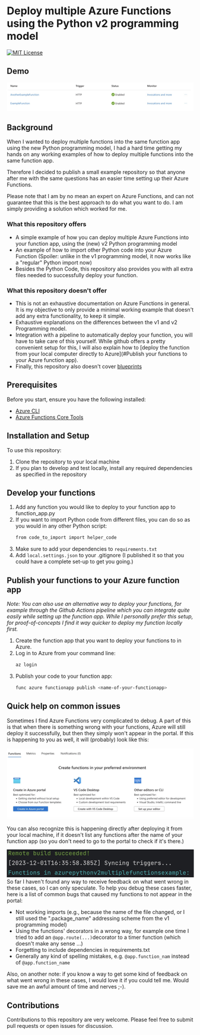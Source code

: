 
# Deploy multiple Azure Functions using the Python v2 programming model
[![MIT License](https://img.shields.io/badge/License-MIT-green.svg)](https://choosealicense.com/licenses/mit/)

## Demo
![Multiple Azure functions in Azure Portal](docs/functions_in_portal.jpg)


## Background
When I wanted to deploy multiple functions into the same function app using the new Python programming model, 
I had a hard time getting my hands on any working examples of how to deploy multiple functions into the same function app.

Therefore I decided to publish a small example repository so that anyone after
me with the same questions has an easier time setting up their Azure Functions. 

Please note that I am by no mean an expert on Azure Functions, and can not guarantee that this is 
the best approach to do what you want to do. I am simply providing a solution which worked for me. 

### What this repository offers
- A simple example of how you can deploy multiple Azure Functions into your function app, using the (new) v2 Python programming model
- An example of how to import other Python code into your Azure Function (Spoiler: unlike in the v1 programming model, it now works like a "regular" Python import now)
- Besides the Python Code, this repository also provides you with all extra files needed to successfully deploy your function. 

### What this repository doesn't offer
- This is not an exhaustive documentation on Azure Functions in general. It is my objective to only provide a minimal working example that doesn't add any extra functionality, to keep it simple.
- Exhaustive explanations on the differences between the v1 and v2 Programming model.
- Integration with a pipeline to automatically deploy your function, you will have to take care of this yourself. While github offers a pretty convenient setup for this, I will also explain how to [deploy the function from your local computer directly to Azure](#Publish your functions to your Azure function app).
- Finally, this repository also doesn't cover [blueprints](https://learn.microsoft.com/en-us/azure/azure-functions/functions-reference-python?tabs=asgi%2Capplication-level&pivots=python-mode-decorators#blueprints)

## Prerequisites
Before you start, ensure you have the following installed:
- [Azure CLI](https://github.com/Azure/azure-cli)
- [Azure Functions Core Tools](https://www.google.com/url?sa=t&rct=j&q=&esrc=s&source=web&cd=&ved=2ahUKEwjG1Kiy0e6CAxWdhv0HHUMwCxEQFnoECA8QAQ&url=https%3A%2F%2Fgithub.com%2FAzure%2Fazure-functions-core-tools&usg=AOvVaw3z2UIBHsJ4iTMUsE-lGqby&opi=89978449)

## Installation and Setup
To use this repository:
1. Clone the repository to your local machine
2. If you plan to develop and test locally, install any required dependencies as specified in the repository

## Develop your functions
1. Add any function you would like to deploy to your function app to function_app.py
2. If you want to import Python code from different files, you can do so as you would in any other Python script:
    ```bash
    from code_to_import import helper_code
    ```
3. Make sure to add your dependencies to `requirements.txt`
4. Add `local.settings.json` to your .gitignore (I published it so that you could have a complete set-up to get you going.)
## Publish your functions to your Azure function app
_Note: You can also use an alternative way to deploy your functions, for example through the Github Actions pipeline which you can integrate quite easily while setting up the function app. While I personally prefer this setup, for proof-of-concepts I find it way quicker to deploy my function locally first._
1. Create the function app that you want to deploy your functions to in Azure.
2. Log in to Azure from your command line:
    ```bash
    az login
    ```
3. Publish your code to your function app:
    ```bash
   func azure functionapp publish <name-of-your-functionapp>
    ```

## Quick help on common issues
Sometimes I find Azure Functions very complicated to debug. A part of this is that when there is something wrong with your functions, 
Azure will still deploy it successfully, but then they simply won't appear in the portal. 
If this is happening to you as well, it will (probably) look like this:


![No functions are being displayed in the portal.](docs/failed_remote_build_portal.jpg)

You can also recognize this is happening directly after deploying it from your local machine, if it doesn't list any functions after the name of your function app (so you don't need to go to the portal to check if it's there.)

![No functions are being displayed in the command line after running func deploy](docs/failed_remote_build_cmd.jpg)
So far I haven't found any way to receive feedback on what went wrong in these cases, so I can only speculate. To help you debug 
these cases faster, here is a list of common bugs that caused my functions to not appear in the portal:

- Not working imports (e.g., because the name of the file changed, or I still used the ".package_name" addressing scheme from the v1 programming model)
- Using the functions' decorators in a wrong way, for example one time I tried to add an `@app.route(...)`decorator to a timer function (which doesn't make any sense ...)
- Forgetting to include dependencies in requirements.txt
- Generally any kind of spelling mistakes, e.g. `@app.function_nam` instead of `@app.function_name`

Also, on another note: if you know a way to get some kind of feedback on what went wrong in these cases, I would love it if you could tell me. Would save me an awful amount of time and nerves ;-).

## Contributions 
Contributions to this repository are very welcome. Please feel free to submit pull requests or open issues for discussion.
